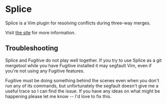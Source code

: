 Splice
======

Splice is a Vim plugin for resolving conflicts during three-way merges.

Visit [the site](https://docs.stevelosh.com/splice.vim/) for more information.

Troubleshooting
---------------

Splice and Fugitive do not play well together.  If you try to use Splice as
a git mergetool while you have Fugitive installed it may segfault Vim, even if
you're not using any Fugitive features.

Fugitive must be doing something behind the scenes even when you don't run any
of its commands, but unfortunately the segfault doesn't give me a useful trace
so I can find the issue.  If you have any ideas on what might be happening
please let me know -- I'd love to fix this.

